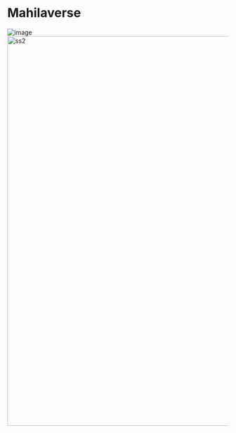 # Mahilaverse

![image](https://github.com/Karnankita04/Mahilaverse/assets/91003709/693366af-b4b2-4caf-b18e-721ad3751080)
<img width="887" alt="ss2" src="https://github.com/Karnankita04/Mahilaverse/assets/91003709/da1a8d6f-cb2a-4a58-9b8d-b8c96b32b383">

